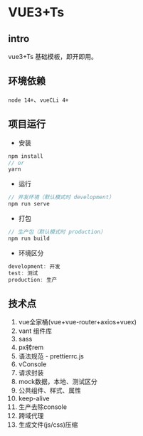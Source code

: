 # VUE3+Ts 

## intro
vue3+Ts 基础模板，即开即用。


## 环境依赖
`node 14+`、`vueCLi 4+`

## 项目运行
- 安装
```js
npm install
// or 
yarn
```
- 运行
```js
// 开发环境（默认模式时 development）
npm run serve
```
- 打包
```js
// 生产包（默认模式时 production）
npm run build
```
- 环境区分
```js
development: 开发
test: 测试
production: 生产
```

## 技术点
1. vue全家桶(vue+vue-router+axios+vuex)
1. vant 组件库
1. sass
1. px转rem
1. 语法规范 - prettierrc.js
1. vConsole
1. 请求封装
1. mock数据，本地、测试区分
1. 公共组件、样式、属性
1. keep-alive
1. 生产去除console
1. 跨域代理
1. 生成文件(js/css)压缩